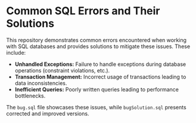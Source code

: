 # Common SQL Errors and Their Solutions

This repository demonstrates common errors encountered when working with SQL databases and provides solutions to mitigate these issues.  These include:

* **Unhandled Exceptions:**  Failure to handle exceptions during database operations (constraint violations, etc.).
* **Transaction Management:** Incorrect usage of transactions leading to data inconsistencies.
* **Inefficient Queries:** Poorly written queries leading to performance bottlenecks.

The `bug.sql` file showcases these issues, while `bugSolution.sql` presents corrected and improved versions.